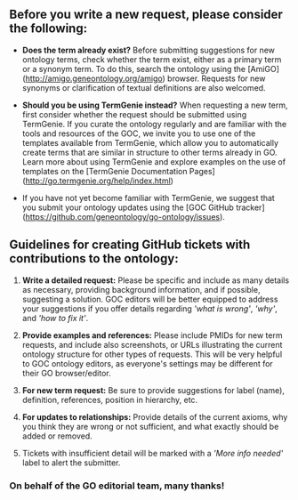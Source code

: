 ## Before you write a new request, please consider the following: 

- **Does the term already exist?** Before submitting suggestions for new ontology terms, check whether the term exist, either as a primary term or a synonym term. To do this, search the ontology using the [AmiGO] (http://amigo.geneontology.org/amigo) browser. Requests for new synonyms or clarification of textual definitions are also welcomed.

- **Should you be using TermGenie instead?** When requesting a new term, first consider whether the request should be submitted using TermGenie. If you curate the ontology regularly and are familiar with the tools and resources of the GOC, we invite you to use one of the templates available from TermGenie, which allow you to automatically create terms that are similar in structure to other terms already in GO. Learn more about using TermGenie and explore examples on the use of templates on the [TermGenie Documentation Pages] (http://go.termgenie.org/help/index.html)

- If you have not yet become familiar with TermGenie, we suggest that you submit your ontology updates using the [GOC GitHub tracker] (https://github.com/geneontology/go-ontology/issues). 

## Guidelines for creating GitHub tickets with contributions to the ontology:

1. **Write a detailed request:** Please be specific and include as many details as necessary, providing background information, and if possible, suggesting a solution. GOC editors will be better equipped to address your suggestions if you offer details regarding *'what is wrong'*, *'why'*, and *'how to fix it'*.

2. **Provide examples and references:** Please include PMIDs for new term requests, and include also screenshots, or URLs illustrating the current ontology structure for other types of requests. This will be very helpful to GOC ontology editors, as everyone's settings may be different for their GO browser/editor. 

3. **For new term request:** Be sure to provide suggestions for label (name), definition, references, position in hierarchy, etc.

4. **For updates to relationships:** Provide details of the current axioms, why you think they are wrong or not sufficient, and what exactly should be added or removed.

5. Tickets with insufficient detail will be marked with a *'More info needed'* label to alert the submitter.

### On behalf of the GO editorial team, many thanks!
   
